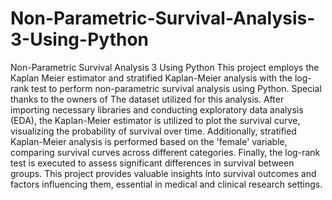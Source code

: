 # Non-Parametric-Survival-Analysis-3-Using-Python

Non-Parametric Survival Analysis 3 Using Python
This project employs the Kaplan Meier estimator and stratified Kaplan-Meier analysis with the log-rank test to perform non-parametric survival analysis using Python. Special thanks to the owners of The dataset utilized for this analysis. After importing necessary libraries and conducting exploratory data analysis (EDA), the Kaplan-Meier estimator is utilized to plot the survival curve, visualizing the probability of survival over time. Additionally, stratified Kaplan-Meier analysis is performed based on the 'female' variable, comparing survival curves across different categories. Finally, the log-rank test is executed to assess significant differences in survival between groups. This project provides valuable insights into survival outcomes and factors influencing them, essential in medical and clinical research settings.
